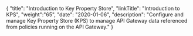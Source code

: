 {
    "title": "Introduction to Key Property Store",
    "linkTitle": "Introduction to KPS",
    "weight":"65",
    "date": "2020-01-06",
    "description": "Configure and manage Key Property Store (KPS) to manage API Gateway data referenced from policies running on the API Gateway."
}
